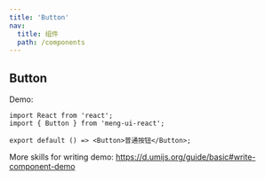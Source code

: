 ```yaml
---
title: 'Button'
nav:
  title: 组件
  path: /components
---
```


## Button

Demo:

```tsx
import React from 'react';
import { Button } from 'meng-ui-react';

export default () => <Button>普通按钮</Button>;
```

More skills for writing demo: https://d.umijs.org/guide/basic#write-component-demo
